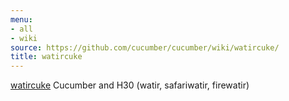 ```yaml
---
menu:
- all
- wiki
source: https://github.com/cucumber/cucumber/wiki/watircuke/
title: watircuke
---
```


<a href="http://github.com/richdownie/watircuke/tree/master">watircuke</a> Cucumber and H30 (watir, safariwatir, firewatir)
